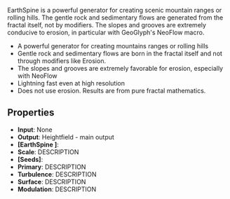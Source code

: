 

EarthSpine is a powerful generator for creating scenic mountain ranges or rolling hills. The gentle rock and sedimentary flows are generated from the fractal itself, not by modifiers. The slopes and grooves are extremely conducive to erosion, in particular with GeoGlyph's NeoFlow macro.

- A powerful generator for creating mountains ranges or rolling hills
- Gentle rock and sedimentary flows are born in the fractal itself and not through modifiers like Erosion.
- The slopes and grooves are extremely favorable for erosion, especially with NeoFlow 
- Lightning fast even at high resolution
- Does not use erosion. Results are from pure fractal mathematics.

## Properties
- **Input**: None
- **Output**: Heightfield - main output
- **[EarthSpine ]**: 
- **Scale**: DESCRIPTION
- **[Seeds]**: 
- **Primary**: DESCRIPTION
- **Turbulence**: DESCRIPTION
- **Surface**: DESCRIPTION
- **Modulation**: DESCRIPTION


